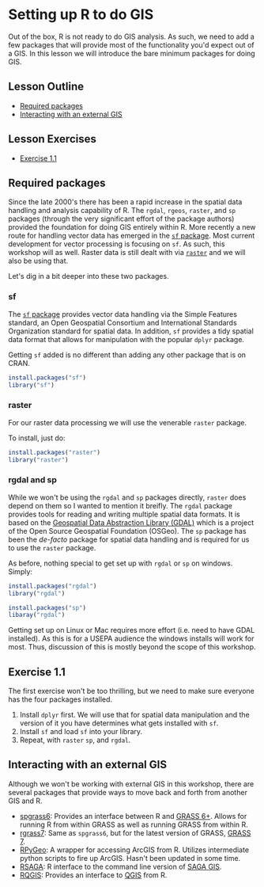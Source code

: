 
 
# Setting up R to do GIS
Out of the box, R is not ready to do GIS analysis.  As such, we need to add a few packages that will provide most of the functionality you'd expect out of a GIS.  In this lesson we will introduce the bare minimum packages for doing GIS.

## Lesson Outline
- [Required packages](#required-packages)
- [Interacting with an external GIS](#interacting-with-an-external-gis)

## Lesson Exercises
- [Exercise 1.1](#exercise-11)

## Required packages

Since the late 2000's there has been a rapid increase in the spatial data handling and analysis capability of R.  The `rgdal`, `rgeos`, `raster`, and `sp` packages (through the very significant effort of the package authors) provided the foundation for doing GIS entirely within R. More recently a new route for handling vector data has emerged in the [`sf` package](https://cran.r-project.org/package=sf).  Most current development for vector processing is focusing on `sf`.  As such, this workshop will as well.  Raster data is still dealt with via [`raster`](https://cran.r-project.org/package=raster) and we will also be using that.

Let's dig in a bit deeper into these two packages.

### sf
The [`sf` package](http://r-spatial.github.io/sf/) provides vector data handling via the Simple Features standard, an Open Geospatial Consortium and International Standards Organization standard for spatial data. In addition, `sf` provides a tidy spatial data format that allows for manipulation with the popular `dplyr` package.

Getting `sf` added is no different than adding any other package that is on CRAN.


```r
install.packages("sf")
library("sf")
```


### raster

For our raster data processing we will use the venerable `raster` package.   

To install, just do: 


```r
install.packages("raster")
library("raster")
```


### rgdal and sp

While we won't be using the `rgdal` and `sp` packages directly, `raster` does depend on them so I wanted to mention it breifly. The `rgdal` package provides tools for reading and writing multiple spatial data formats.  It is based on the [Geospatial Data Abstraction Library (GDAL)](http://www.gdal.org/) which is a project of the Open Source Geospatial Foundation (OSGeo).  The `sp` package has been the *de-facto* package for spatial data handling and is required for us to use the `raster` package. 

As before, nothing special to get set up with `rgdal` or `sp` on windows.  Simply:


```r
install.packages("rgdal")
library("rgdal")

install.packages("sp")
libaray("rgdal")
```

Getting set up on Linux or Mac requires more effort (i.e. need to have GDAL installed).  As this is for a USEPA audience the windows installs will work for most.  Thus, discussion of this is mostly beyond the scope of this workshop.  

## Exercise 1.1
The first exercise won't be too thrilling, but we need to make sure everyone has the four packages installed. 

1. Install `dplyr` first. We will use that for spatial data manipulation and the version of it you have determines what gets installed with `sf`.
2. Install `sf` and load `sf` into your library.
3. Repeat, with `raster` `sp`, and `rgdal`.



## Interacting with an external GIS
Although we won't be working with external GIS in this workshop, there are several packages that provide ways to move back and forth from another GIS and R.  

- [spgrass6](https://cran.r-project.org/web/packages/spgrass6/index.html): Provides an interface between R and [GRASS 6+](https://grass.osgeo.org/download/software/#g64x).  Allows for running R from within GRASS as well as running GRASS from within R.  
- [rgrass7](https://cran.r-project.org/web/packages/rgrass7/index.html): Same as `spgrass6`, but for the latest version of GRASS, [GRASS 7](https://grass.osgeo.org/download/software/#g70x).
- [RPyGeo](https://cran.r-project.org/web/packages/RPyGeo/index.html): A wrapper for accessing ArcGIS from R.  Utilizes intermediate python scripts to fire up ArcGIS.  Hasn't been updated in some time.
- [RSAGA](https://cran.r-project.org/web/packages/RSAGA/index.html): R interface to the command line version of [SAGA GIS](http://www.saga-gis.org/en/index.html).
- [RQGIS](https://cran.r-project.org/package=RQGIS): Provides an interface to [QGIS](http://www.qgis.org/en/site/) from R. 







